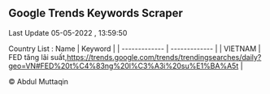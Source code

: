 

## Google Trends Keywords Scraper 
 
Last Update 05-05-2022 , 13:59:50

Country List :
 Name  | Keyword |
| ------------- | ------------- |
| VIETNAM | FED tăng lãi suất,https://trends.google.com/trends/trendingsearches/daily?geo=VN#FED%20t%C4%83ng%20l%C3%A3i%20su%E1%BA%A5t |



© Abdul Muttaqin 
